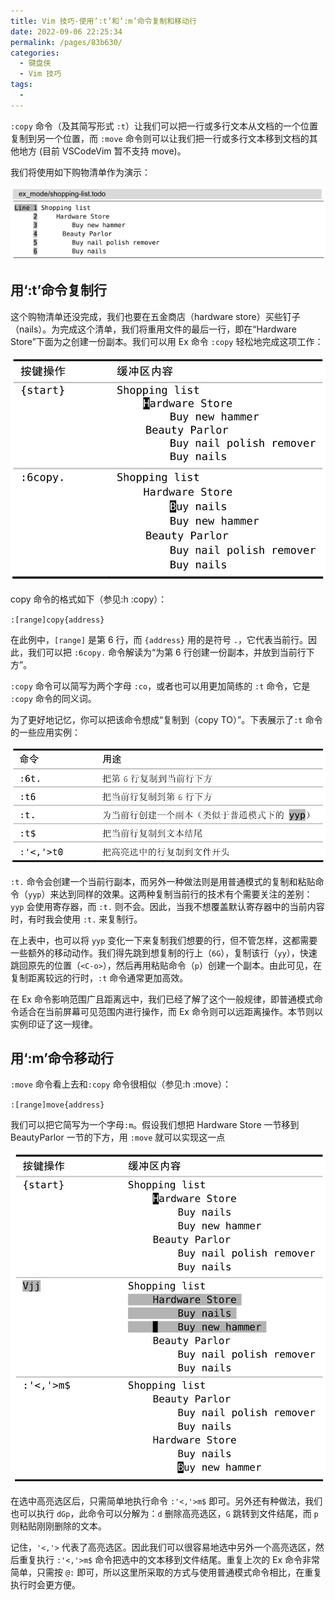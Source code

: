 ```yaml
---
title: Vim 技巧-使用‘:t’和‘:m’命令复制和移动行
date: 2022-09-06 22:25:34
permalink: /pages/83b630/
categories:
  - 键盘侠
  - Vim 技巧
tags:
  -
---
```


`:copy` 命令（及其简写形式 `:t`）让我们可以把一行或多行文本从文档的一个位置复制到另一个位置，而 `:move` 命令则可以让我们把一行或多行文本移到文档的其他地方 (目前 VSCodeVim 暂不支持 move)。

我们将使用如下购物清单作为演示：

![](../../.vuepress/public/img/vim/137.jpg)

## 用‘:t’命令复制行

这个购物清单还没完成，我们也要在五金商店（hardware store）买些钉子（nails）。为完成这个清单，我们将重用文件的最后一行，即在“Hardware Store”下面为之创建一份副本。我们可以用 Ex 命令 `:copy` 轻松地完成这项工作：

![](../../.vuepress/public/img/vim/070.jpg)

copy 命令的格式如下（参见:h :copy）：

`:[range]copy{address}`

在此例中，`[range]` 是第 6 行，而 `{address}` 用的是符号 `.`，它代表当前行。因此，我们可以把 `:6copy.` 命令解读为“为第 6 行创建一份副本，并放到当前行下方”。

`:copy` 命令可以简写为两个字母 `:co`，或者也可以用更加简练的 `:t` 命令，它是 `:copy` 命令的同义词。

为了更好地记忆，你可以把该命令想成“复制到（copy TO）”。下表展示了`:t` 命令的一些应用实例：

![](../../.vuepress/public/img/vim/071.jpg)

`:t.` 命令会创建一个当前行副本，而另外一种做法则是用普通模式的复制和粘贴命令（`yyp`）来达到同样的效果。这两种复制当前行的技术有个需要关注的差别：`yyp` 会使用寄存器，而 `:t.` 则不会。因此，当我不想覆盖默认寄存器中的当前内容时，有时我会使用 `:t.` 来复制行。

在上表中，也可以将 `yyp` 变化一下来复制我们想要的行，但不管怎样，这都需要一些额外的移动动作。我们得先跳到想复制的行上（`6G`），复制该行（`yy`），快速跳回原先的位置（`<C-o>`），然后再用粘贴命令（`p`）创建一个副本。由此可见，在复制距离较远的行时，`:t` 命令通常更加高效。

在 Ex 命令影响范围广且距离远中，我们已经了解了这个一般规律，即普通模式命令适合在当前屏幕可见范围内进行操作，而 Ex 命令则可以远距离操作。本节则以实例印证了这一规律。

## 用‘:m’命令移动行

`:move` 命令看上去和`:copy` 命令很相似（参见:h :move）：

`:[range]move{address}`

我们可以把它简写为一个字母`:m`。假设我们想把 Hardware Store 一节移到 BeautyParlor 一节的下方，用 `:move` 就可以实现这一点

![](../../.vuepress/public/img/vim/072.jpg)

在选中高亮选区后，只需简单地执行命令 `:'<,'>m$` 即可。另外还有种做法，我们也可以执行 `dGp`，此命令可以分解为：`d` 删除高亮选区，`G` 跳转到文件结尾，而 `p` 则粘贴刚刚删除的文本。

记住，`'<,'>` 代表了高亮选区。因此我们可以很容易地选中另外一个高亮选区，然后重复执行 `:'<,'>m$` 命令把选中的文本移到文件结尾。重复上次的 Ex 命令非常简单，只需按 `@:` 即可，所以这里所采取的方式与使用普通模式命令相比，在重复执行时会更方便。
